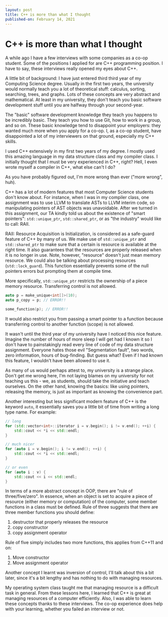 ```yaml
---
layout: post
title: C++ is more than what I thought
published-on: February 14, 2021
---
```


# C++ is more than what I thought

A while ago I have a few interviews with some companies as a co-op student. Some of the positions I applied for are C++ programming position. I have to say, these interviews really opened my eyes about C++. 

A little bit of background: I have just entered third third year of my Computing Science degree. Usually in the first two years, the university would normally teach you a lot of theoretical stuff: calculus, sorting, searching, trees, and graphs. Lots of these concepts are very abstract and mathematical. At least in my university, they don't teach you basic software development stuff until you are halfway through your second-year. 

The "basic" software development knowledge they teach you happens to be incredibly basic. They teach you how to use Git, how to work in a group, and so on. These basic knowledge tend to disappoint your employers: they wanted much more when you apply for a co-op. I, as a co-op student, have disappointed a lot of my interviewers on that ground, especially my C++ skills. 

I used C++ extensively in my first two years of my degree. I mostly used this amazing language in my data structure class and my compiler class. I initially thought that I must be very experienced in C++, right? Hell, I even wrote myself a compiler in C++, what else can't I do? 

As you have probably figured out, I'm more wrong than ever ("more wrong", huh). 

C++ has a lot of modern features that most Computer Science students don't know about. For instance, when I was in my compiler class, one assignment was to use LLVM to translate ASTs to LLVM interim code, so manipulating pointers of AST objects was unavoidable. After we turned in this assignment, our TA kindly told us about the existence of "smart pointers": `std::unique_ptr`, `std::shared_ptr`, or as "the industry" would like to call: RAII. 

RAII: Resource Acquisition is Initialization, is considered as a safe-guard feature of C++ by many of us. We make use of `std::unique_ptr` and `std::shared_ptr` to make sure that a certain is resource is available at the right time. It also guarantees that the resources are properly released when it is no longer in use. Note, however, "resource" doesn't just mean memory resource. We could also be talking about processing resources (`std::lock_guard`). This function essentially prevents some of the null pointers errors but prompting them at compile time. 

More specifically, `std::unique_ptr` restricts the ownership of a piece memory resource. Transferring control is not allowed.

```cpp
auto p = make_unique<int[]>(10);
auto p_copy = p; // ERROR!!

some_function(p); // ERROR!!
```

It would also restrict you from passing a smart pointer to a function because transferring control to another function (scope) is not allowed. 

It wasn't until the third year of my university have I noticed this nice feature. Imagine the number of hours of more sleep I will get had I known it so I don't have to painstakingly read every line of code of my data structure assignment. Everyone hates those evil "Segmentation fault", two words, zero information, hours of bug-finding. But guess what? Even if I had known this feature, I wouldn't have been allowed to use it. 

As many of us would perhaps attest to, my university is a strange place. Don't get me wrong here, I'm not laying blames on my university for not teaching us this - we, as students, should take the initiative and teach ourselves. On the other hand, knowing the basics: like using pointers, releasing the memory, is just as important as knowing the convenience part. 

Another interesting but less significant modern feature of C++ is the keyword `auto`, it essentially saves you a little bit of time from writing a long type name. For example:

```cpp
// long
for (std::vector<int>::iterator i = v.begin(); i != v.end(); ++i) {
    std::cout << *i << std::endl;
}

// much nicer
for (auto i = v.begin(); i != v.end(); ++i) {
    std::cout << *i << std::endl;
}

// or even
for (auto i : v) {
    std::cout << i << std::endl;
}
```

In terms of a more abstract concept in OOP, there are "rule of three/five/zero". In essence, when an object is set to acquire a piece of resource (either memory or computation) of the computer, some member functions in a class must be defined. Rule of three suggests that there are three member functions you should define: 

1. destructor that properly releases the resource
2. copy constructor
3. copy assignment operator

Rule of five simply includes two more functions, this applies from C++11 and on:

1. Move constructor
2. Move assignment operator

Another concept I learnt was inversion of control, I'll talk about this a bit later, since it's a bit lengthy and has nothing to do with managing resources. 

My operating system class taught me that managing resource is a difficult task in general. From these lessons here, I learned that C++ is great at managing resources of a computer efficiently. Also, I was able to learn these concepts thanks to these interviews. The co-op experience does help with your learning, whether you failed an interview or not. 